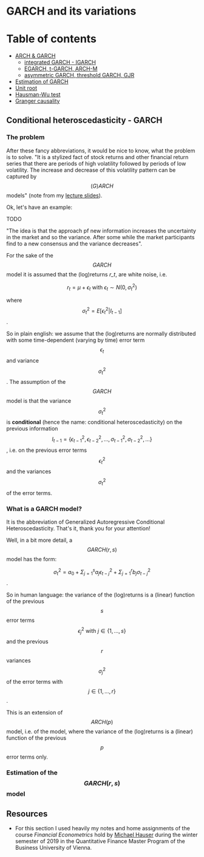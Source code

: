 # GARCH and its variations

# Table of contents

- [ARCH & GARCH](#garch)
  - [integrated GARCH - IGARCH](#integrated_garch)
  - [EGARCH, t-GARCH, ARCH-M](#e-garch)
  - [asymmetric GARCH, threshold GARCH, GJR](#asymmetric_garch,_threshold_garch,_gjr)
- [Estimation of GARCH](#estimation_of_garch)
- [Unit root](#unit_root)
- [Hausman-Wu test](#hausman_wu_test)
- [Granger causality](#Granger_causality)

## Conditional heteroscedasticity - GARCH

### The problem

After these fancy abbreviations, it would be nice to know, what the problem is to solve. "It is a stylized fact of stock returns and other financial return series that there are periods of high volatility followed by periods of low volatility. The increase and decrease of this volatility pattern can be captured by $$(G)ARCH$$ models" (note from my [lecture slides](#resources)). 

Ok, let's have an example:

TODO

"The idea is that the approach pf new information increases the uncertainty in the market and so the variance. After some while the market participants find to a new consensus and the variance decreases".

For the sake of the $$GARCH$$ model it is assumed that the (log)returns _r_t_, are white noise, i.e.

$$r_t = \mu + \epsilon_t \text{ with } \epsilon_t \sim N(0, \sigma_t^2)$$

where $$\sigma_t^2 = E[\epsilon_t^2|I_{t-1}]$$.

So in plain english: we assume that the (log)returns are normally distributed with some time-dependent (varying by time) error term $$\epsilon_t$$ and variance $$\sigma_t^2$$. The assumption of the $$GARCH$$ model is that the variance $$\sigma_t^2$$ is **conditional** (hence the name: conditional heteroscedasticity) on the previous information $$I_{t-1} = \{\epsilon_{t-1}^2, \epsilon_{t-2}^2, \dots, \sigma_{t-1}^2, \sigma_{t-2}^2,\dots\}$$, i.e. on the previous error terms $$\epsilon_t^2$$ and the variances $$\sigma_t^2$$ of the error terms.

### What is a GARCH model?

It is the abbreviation of Generalized Autoregressive Conditional Heteroscedasticity. That's it, thank you for your attention! 

Well, in a bit more detail, a $$GARCH(r,s)$$ model has the form:

$$\sigma^2_t = a_0 + \Sigma_{j = 1}^sa_j\epsilon_{t-j}^2 + \Sigma_{j = 1}^rb_j\sigma_{t-j}^2 $$.

So in human language: the variance of the (log)returns is a (linear) function of the previous $$s$$  error terms $$\epsilon_{j}^2 \text{ with } j\in \{1,\dots,s\}$$ and the previous $$r$$ variances $$\sigma_{j}^2 $$ of the error terms with $$j\in \{1,\dots,r\}$$. 

This is an extension of $$ARCH(p)$$ model, i.e. of the model, where the variance of the (log)returns is a (linear) function of the previous $$p$$ error terms only. 



### Estimation of the $$GARCH(r,s)$$ model



## Resources

* For this section I used heavily my notes and home assignments of the course _Financial Econometrics_ hold by [Michael Hauser](<https://www.wu.ac.at/statmath/faculty-staff/faculty/mhauser>) during the winter semester of 2019 in the Quantitative Finance Master Program of the Business University of Vienna.